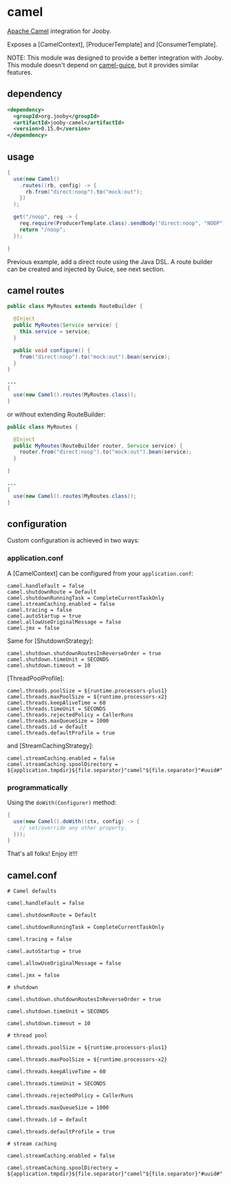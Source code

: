 # camel

[Apache Camel](http://camel.apache.org) integration for Jooby.

Exposes a [CamelContext], [ProducerTemplate] and [ConsumerTemplate].

NOTE: This module was designed to provide a better integration with Jooby. This module doesn't
depend on [camel-guice](http://camel.apache.org/guice.html), but it provides similar features.

## dependency

```xml
<dependency>
  <groupId>org.jooby</groupId>
  <artifactId>jooby-camel</artifactId>
  <version>0.15.0</version>
</dependency>
```

## usage

```java
{
  use(new Camel()
    .routes((rb, config) -> {
      rb.from("direct:noop").to("mock:out");
    })
  );

  get("/noop", req -> {
    req.require(ProducerTemplate.class).sendBody("direct:noop", "NOOP");
    return "/noop";
  });

}
```

Previous example, add a direct route using the Java DSL. A route builder can be created and
injected by Guice, see next section.

## camel routes

```java
public class MyRoutes extends RouteBuilder {

  @Inject
  public MyRoutes(Service service) {
    this.service = service;
  }

  public void configure() {
    from("direct:noop").to("mock:out").bean(service);
  }
}

...
{
  use(new Camel().routes(MyRoutes.class));
}
```

or without extending RouteBuilder:

```java
public class MyRoutes {

  @Inject
  public MyRoutes(RouteBuilder router, Service service) {
    router.from("direct:noop").to("mock:out").bean(service);
  }

}

...
{
  use(new Camel().routes(MyRoutes.class));
}
```

## configuration

Custom configuration is achieved in two ways:

### application.conf

A [CamelContext] can be configured from your ```application.conf```:

```properties
camel.handleFault = false
camel.shutdownRoute = Default
camel.shutdownRunningTask = CompleteCurrentTaskOnly
camel.streamCaching.enabled = false
camel.tracing = false
camel.autoStartup = true
camel.allowUseOriginalMessage = false
camel.jmx = false
```

Same for [ShutdownStrategy]:

```properties
camel.shutdown.shutdownRoutesInReverseOrder = true
camel.shutdown.timeUnit = SECONDS
camel.shutdown.timeout = 10
```

[ThreadPoolProfile]:

```properties
camel.threads.poolSize = ${runtime.processors-plus1}
camel.threads.maxPoolSize = ${runtime.processors-x2}
camel.threads.keepAliveTime = 60
camel.threads.timeUnit = SECONDS
camel.threads.rejectedPolicy = CallerRuns
camel.threads.maxQueueSize = 1000
camel.threads.id = default
camel.threads.defaultProfile = true
```

and [StreamCachingStrategy]:

```properties
camel.streamCaching.enabled = false
camel.streamCaching.spoolDirectory = ${application.tmpdir}${file.separator}"camel"${file.separator}"#uuid#"
```

### programmatically

Using the ```doWith(Configurer)``` method:

```java
{
  use(new Camel().doWith((ctx, config) -> {
    // set/override any other property.
  }));
}
```

That's all folks! Enjoy it!!!

## camel.conf

```properties
# Camel defaults

camel.handleFault = false

camel.shutdownRoute = Default

camel.shutdownRunningTask = CompleteCurrentTaskOnly

camel.tracing = false

camel.autoStartup = true

camel.allowUseOriginalMessage = false

camel.jmx = false

# shutdown

camel.shutdown.shutdownRoutesInReverseOrder = true

camel.shutdown.timeUnit = SECONDS

camel.shutdown.timeout = 10

# thread pool

camel.threads.poolSize = ${runtime.processors-plus1}

camel.threads.maxPoolSize = ${runtime.processors-x2}

camel.threads.keepAliveTime = 60

camel.threads.timeUnit = SECONDS

camel.threads.rejectedPolicy = CallerRuns

camel.threads.maxQueueSize = 1000

camel.threads.id = default

camel.threads.defaultProfile = true

# stream caching

camel.streamCaching.enabled = false

camel.streamCaching.spoolDirectory = ${application.tmpdir}${file.separator}"camel"${file.separator}"#uuid#"
```
